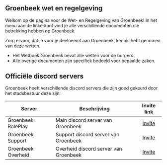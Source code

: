 #
## Groenbeek wet en regelgeving

Welkom op de pagina voor de Wet- en Regelgeving van Groenbeek!
In het menu aan de linkerkant vind je alle verschillende documenten die betrekking hebben op Groenbeek.

Zorg ervoor, dat je voor je deelneemt aan Groenbeek, kennis hebt genomen van deze wetten.

- Het Wetboek Groenbeek bevat alle wetten voor de burgers.
- Alle overige documenten zijn specifiek bedoeld voor bepaalde zaken.

## Officiële discord servers

Groenbeek heeft verschillende discord servers die zijn goed gekeurd door het stadsbestuur deze zijn:

| Server | Beschrijving | Invite link |
|---|---|:---:|
|Groenbeek RolePlay| Main discord server van Groenbeek | [Invite](https://discord.gg/groenbeekrp) |
|Groenbeek Support| Support discord server van Groenbeek | [Invite](https://discord.gg/mTsHjvqxDN) |
|Groenbeek Overheid| Overheid discord server van Groenbeek | [Invite](https://discord.gg/D8K6jjDM4x) |